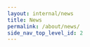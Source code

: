 ```yaml
---
layout: internal/news
title: News
permalink: /about/news/
side_nav_top_level_id: 2
---
```


<!--- This child document initializes the page in Jekyll. -->